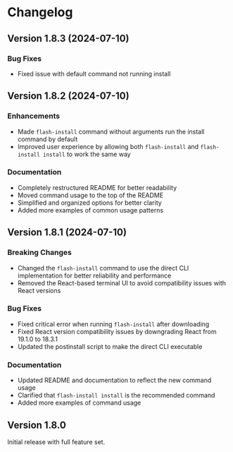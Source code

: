 # Changelog

## Version 1.8.3 (2024-07-10)

### Bug Fixes
- Fixed issue with default command not running install

## Version 1.8.2 (2024-07-10)

### Enhancements
- Made `flash-install` command without arguments run the install command by default
- Improved user experience by allowing both `flash-install` and `flash-install install` to work the same way

### Documentation
- Completely restructured README for better readability
- Moved command usage to the top of the README
- Simplified and organized options for better clarity
- Added more examples of common usage patterns

## Version 1.8.1 (2024-07-10)

### Breaking Changes
- Changed the `flash-install` command to use the direct CLI implementation for better reliability and performance
- Removed the React-based terminal UI to avoid compatibility issues with React versions

### Bug Fixes
- Fixed critical error when running `flash-install` after downloading
- Fixed React version compatibility issues by downgrading React from 19.1.0 to 18.3.1
- Updated the postinstall script to make the direct CLI executable

### Documentation
- Updated README and documentation to reflect the new command usage
- Clarified that `flash-install install` is the recommended command
- Added more examples of command usage

## Version 1.8.0

Initial release with full feature set.
